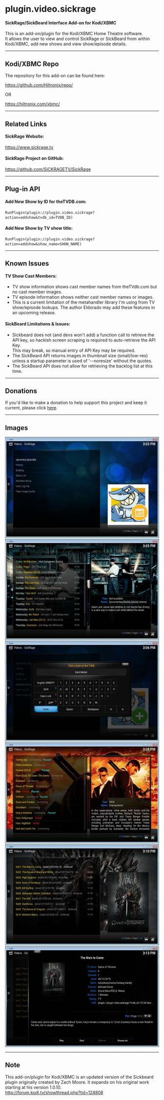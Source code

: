 # plugin.video.sickrage
#### SickRage/SickBeard Interface Add-on for Kodi/XBMC  

This is an add-on/plugin for the Kodi/XBMC Home Theatre software.  
It allows the user to view and control SickRage or SickBeard from within Kodi/XBMC, add new shows and view show/episode details.

-----

## Kodi/XBMC Repo  
The repository for this add-on can be found here:  

https://github.com/Hiltronix/repo/

OR

https://hiltronix.com/xbmc/

-----

## Related Links

#### SickRage Website:  
https://www.sickrage.tv

#### SickRage Project on GitHub:  
https://github.com/SiCKRAGETV/SickRage

-----

## Plug-in API  

#### Add New Show by ID for theTVDB.com:  

    RunPlugin(plugin://plugin.video.sickrage?action=addshow&tvdb_id=TVDB_ID)

#### Add New Show by TV show title:  

    RunPlugin(plugin://plugin.video.sickrage?action=addshow&show_name=SHOW_NAME)

-----

## Known Issues  

#### TV Show Cast Members:  
- TV show information shows cast member names from theTVdb.com but no cast member images.  
- TV episode information shows neither cast member names or images.  
- This is a current limitation of the metahandler library I'm using from TV show/episode lookups.  The author Eldorado may add these features in an upcoming release.  

#### SickBeard Limitations & Issues:  
- Sickbeard does not (and devs won't add) a function call to retrieve the API key, so hackish screen scraping is required to auto-retrieve the API Key.  
  This may break, so manual entry of API Key may be required.  
- The SickBeard API returns images in thumbnail size (small/low-res) unless a startup parameter is used of '--noresize' without the quotes.  
- The SickBeard API does not allow for retrieving the backlog list at this time.  

-----

## Donations  

If you'd like to make a donation to help support this project and keep it current, please click [here](https://hiltronix.com/donations/).  

-----

## Images  

[![Screen Show 1](https://github.com/Hiltronix/repo/blob/master/images/sickrage_addon_1sm.jpg)](https://github.com/Hiltronix/repo/blob/master/images/sickrage_addon_1.jpg)  
[![Screen Show 2](https://github.com/Hiltronix/repo/blob/master/images/sickrage_addon_2sm.jpg)](https://github.com/Hiltronix/repo/blob/master/images/sickrage_addon_2.jpg)  
[![Screen Show 3](https://github.com/Hiltronix/repo/blob/master/images/sickrage_addon_3sm.jpg)](https://github.com/Hiltronix/repo/blob/master/images/sickrage_addon_3.jpg)  
[![Screen Show 4](https://github.com/Hiltronix/repo/blob/master/images/sickrage_addon_4sm.jpg)](https://github.com/Hiltronix/repo/blob/master/images/sickrage_addon_4.jpg)  
[![Screen Show 5](https://github.com/Hiltronix/repo/blob/master/images/sickrage_addon_5sm.jpg)](https://github.com/Hiltronix/repo/blob/master/images/sickrage_addon_5.jpg)  
[![Screen Show 6](https://github.com/Hiltronix/repo/blob/master/images/sickrage_addon_6sm.jpg)](https://github.com/Hiltronix/repo/blob/master/images/sickrage_addon_6.jpg)  

-----

## Note  

This add-on/plugin for Kodi/XBMC is an updated version of the Sickbeard plugin originally created by Zach Moore.  It expands on his original work starting at his version 1.0.10.  
http://forum.kodi.tv/showthread.php?tid=124808   

